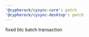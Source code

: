 ```yaml
---
'@cypherock/cysync-core': patch
'@cypherock/cysync-desktop': patch
---
```


fixed btc batch transaction
